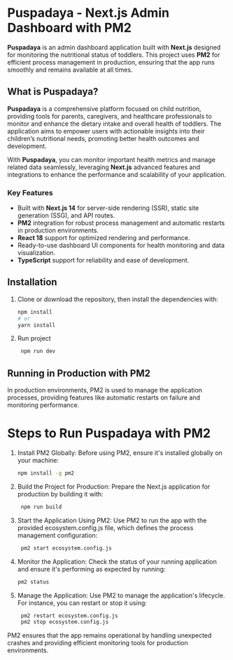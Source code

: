 # Puspadaya - Next.js Admin Dashboard with PM2

**Puspadaya** is an admin dashboard application built with **Next.js** designed for monitoring the nutritional status of toddlers. This project uses **PM2** for efficient process management in production, ensuring that the app runs smoothly and remains available at all times.

## What is Puspadaya?

**Puspadaya** is a comprehensive platform focused on child nutrition, providing tools for parents, caregivers, and healthcare professionals to monitor and enhance the dietary intake and overall health of toddlers. The application aims to empower users with actionable insights into their children’s nutritional needs, promoting better health outcomes and development.

With **Puspadaya**, you can monitor important health metrics and manage related data seamlessly, leveraging **Next.js** advanced features and integrations to enhance the performance and scalability of your application.

### Key Features
- Built with **Next.js 14** for server-side rendering (SSR), static site generation (SSG), and API routes.
- **PM2** integration for robust process management and automatic restarts in production environments.
- **React 18** support for optimized rendering and performance.
- Ready-to-use dashboard UI components for health monitoring and data visualization.
- **TypeScript** support for reliability and ease of development.

## Installation

1. Clone or download the repository, then install the dependencies with:

   ```bash
   npm install
   # or
   yarn install

2. Run project

   ```bash
    npm run dev

## Running in Production with PM2
In production environments, PM2 is used to manage the application processes, providing features like automatic restarts on failure and monitoring performance.

# Steps to Run Puspadaya with PM2
1. Install PM2 Globally: Before using PM2, ensure it's installed globally on your machine:

   ```bash
   npm install -g pm2

2. Build the Project for Production: Prepare the Next.js application for production by building it with:

   ```bash
    npm run build

3. Start the Application Using PM2: Use PM2 to run the app with the provided ecosystem.config.js file, which defines the process management configuration:

   ```bash
    pm2 start ecosystem.config.js

4. Monitor the Application: Check the status of your running application and ensure it's performing as expected by running:

   ```bash
   pm2 status

5. Manage the Application: Use PM2 to manage the application's lifecycle. For instance, you can restart or stop it using:

   ```bash
    pm2 restart ecosystem.config.js
    pm2 stop ecosystem.config.js

PM2 ensures that the app remains operational by handling unexpected crashes and providing efficient monitoring tools for production environments.